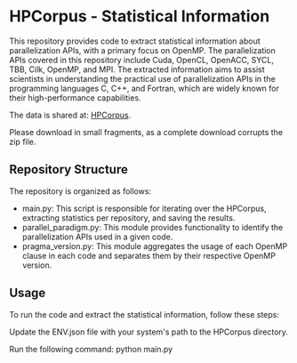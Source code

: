 # HPCorpus - Statistical Information

This repository provides code to extract statistical information about parallelization APIs, with a primary focus on OpenMP. The parallelization APIs covered in this repository include Cuda, OpenCL, OpenACC, SYCL, TBB, Cilk, OpenMP, and MPI. The extracted information aims to assist scientists in understanding the practical use of parallelization APIs in the programming languages C, C++, and Fortran, which are widely known for their high-performance capabilities.

The data is shared at: [HPCorpus](https://technionmail-my.sharepoint.com/:f:/g/personal/galoren_technion_ac_il/EiB0PK5wIYBBnU6Hs8ub6s0BbATztAfmCfGLJ9KqNwELcw?e=A2SBAb).

Please download in small fragments, as a complete download corrupts the zip file.

## Repository Structure
The repository is organized as follows:

- main.py: This script is responsible for iterating over the HPCorpus, extracting statistics per repository, and saving the results.
- parallel_paradigm.py: This module provides functionality to identify the parallelization APIs used in a given code.
- pragma_version.py: This module aggregates the usage of each OpenMP clause in each code and separates them by their respective OpenMP version.

## Usage
To run the code and extract the statistical information, follow these steps:

Update the ENV.json file with your system's path to the HPCorpus directory.

Run the following command: python main.py
